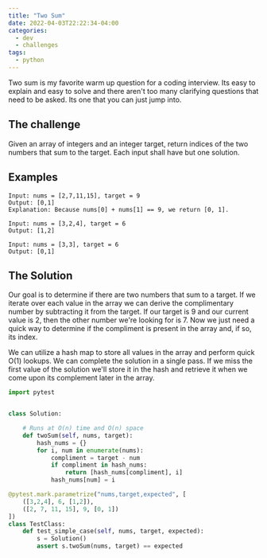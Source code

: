 ```yaml
---
title: "Two Sum"
date: 2022-04-03T22:22:34-04:00
categories:
  - dev
  - challenges
tags:
  - python
---
```


Two sum is my favorite warm up question for a coding interview. Its easy to explain and easy to solve and there aren't too many clarifying questions that need to be asked. Its one that you can just jump into.

## The challenge

Given an array of integers and an integer target, return indices of the two numbers that sum to the target. Each input shall have but one solution.

## Examples

```
Input: nums = [2,7,11,15], target = 9
Output: [0,1]
Explanation: Because nums[0] + nums[1] == 9, we return [0, 1].

Input: nums = [3,2,4], target = 6
Output: [1,2]

Input: nums = [3,3], target = 6
Output: [0,1]
```

## The Solution

Our goal is to determine if there are two numbers that sum to a target. If we iterate over each value in the array we can derive the complimentary number by subtracting it from the target. If our target is 9 and our current value is 2, then the other number we're looking for is 7. Now we just need a quick way to determine if the compliment is present in the array and, if so, its index.

We can utilize a hash map to store all values in the array and perform quick O(1) lookups. We can complete the solution in a single pass. If we miss the first value of the solution we'll store it in the hash and retrieve it when we come upon its complement later in the array.

``` python
import pytest


class Solution:

    # Runs at O(n) time and O(n) space
    def twoSum(self, nums, target):
        hash_nums = {}
        for i, num in enumerate(nums):
            compliment = target - num
            if compliment in hash_nums:
                return [hash_nums[compliment], i]
            hash_nums[num] = i

@pytest.mark.parametrize("nums,target,expected", [
    ([3,2,4], 6, [1,2]),
    ([2, 7, 11, 15], 9, [0, 1])
])
class TestClass:
    def test_simple_case(self, nums, target, expected):
        s = Solution()
        assert s.twoSum(nums, target) == expected
```
